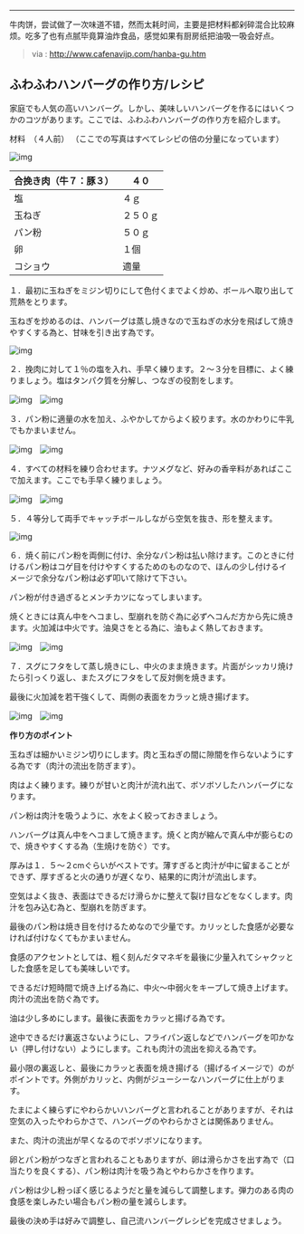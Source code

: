 ---

牛肉饼，尝试做了一次味道不错，然而太耗时间，主要是把材料都剁碎混合比较麻烦。吃多了也有点腻毕竟算油炸食品，感觉如果有厨房纸把油吸一吸会好点。

> via : http://www.cafenavijp.com/hanba-gu.htm

## **ふわふわハンバーグの作り方/レシピ**

家庭でも人気の高いハンバーグ。しかし、美味しいハンバーグを作るにはいくつかのコツがあります。ここでは、ふわふわハンバーグの作り方を紹介します。

材料　（４人前） （ここでの写真はすべてレシピの倍の分量になっています）

![img](_assets/牛肉饼/1.jpg)






| 合挽き肉（牛７：豚３） | ４０ |
| ------------------------------------------------------------ | -------------------------------- |
| 塩 | ４ｇ     |
| 玉ねぎ                                               | ２５０ｇ           |
| パン粉 | ５０ｇ |
| 卵 | １個 |
| コショウ | 適量 |



１．最初に玉ねぎをミジン切りにして色付くまでよく炒め、ボールへ取り出して荒熱をとります。

玉ねぎを炒めるのは、ハンバーグは蒸し焼きなので玉ねぎの水分を飛ばして焼きやすくする為と、甘味を引き出す為です。

![img](_assets/牛肉饼/2.jpg)

２．挽肉に対して１％の塩を入れ、手早く練ります。２～３分を目標に、よく練りましょう。塩はタンパク質を分解し、つなぎの役割をします。

![img](_assets/牛肉饼/3.jpg)　![img](_assets/牛肉饼/4.jpg)

３．パン粉に適量の水を加え、ふやかしてからよく絞ります。水のかわりに牛乳でもかまいません。

![img](_assets/牛肉饼/5.jpg)　![img](_assets/牛肉饼/6.jpg)

４．すべての材料を練り合わせます。ナツメグなど、好みの香辛料があればここで加えます。ここでも手早く練りましょう。

![img](_assets/牛肉饼/7.jpg)　![img](_assets/牛肉饼/8.jpg)

５．４等分して両手でキャッチボールしながら空気を抜き、形を整えます。

![img](_assets/牛肉饼/9.jpg)

６．焼く前にパン粉を両側に付け、余分なパン粉は払い除けます。このときに付けるパン粉はコゲ目を付けやすくするためのものなので、ほんの少し付けるイメージで余分なパン粉は必ず叩いて除けて下さい。

パン粉が付き過ぎるとメンチカツになってしまいます。

焼くときには真ん中をヘコまし、型崩れを防ぐ為に必ずヘコんだ方から先に焼きます。火加減は中火です。油臭さをとる為に、油もよく熱しておきます。

![img](_assets/牛肉饼/10.jpg)　![img](_assets/牛肉饼/11.jpg)

７．スグにフタをして蒸し焼きにし、中火のまま焼きます。片面がシッカリ焼けたら引っくり返し、またスグにフタをして反対側を焼きます。

最後に火加減を若干強くして、両側の表面をカラッと焼き揚げます。

![img](_assets/牛肉饼/12.jpg)　![img](_assets/牛肉饼/13.jpg)

**作り方のポイント**

玉ねぎは細かいミジン切りにします。肉と玉ねぎの間に隙間を作らないようにする為です（肉汁の流出を防ぎます）。

肉はよく練ります。練りが甘いと肉汁が流れ出て、ボソボソしたハンバーグになります。

パン粉は肉汁を吸うように、水をよく絞っておきましょう。

ハンバーグは真ん中をヘコまして焼きます。焼くと肉が縮んで真ん中が膨らむので、焼きやすくする為（生焼けを防ぐ）です。

厚みは１．５～２cmぐらいがベストです。薄すぎると肉汁が中に留まることができず、厚すぎると火の通りが遅くなり、結果的に肉汁が流出します。

空気はよく抜き、表面はできるだけ滑らかに整えて裂け目などをなくします。肉汁を包み込む為と、型崩れを防ぎます。

最後のパン粉は焼き目を付けるためなので少量です。カリッとした食感が必要なければ付けなくてもかまいません。

食感のアクセントとしては、粗く刻んだタマネギを最後に少量入れてシャクッとした食感を足しても美味しいです。



できるだけ短時間で焼き上げる為に、中火～中弱火をキープして焼き上げます。肉汁の流出を防ぐ為です。

油は少し多めにします。最後に表面をカラッと揚げる為です。

途中できるだけ裏返さないようにし、フライパン返しなどでハンバーグを叩かない（押し付けない）ようにします。これも肉汁の流出を抑える為です。

最小限の裏返しと、最後にカラッと表面を焼き揚げる（揚げるイメージで）のがポイントです。外側がカリッと、内側がジューシーなハンバーグに仕上がります。

たまによく練らずにやわらかいハンバーグと言われることがありますが、それは空気の入ったやわらかさで、ハンバーグのやわらかさとは関係ありません。

また、肉汁の流出が早くなるのでボソボソになります。

卵とパン粉がつなぎと言われることもありますが、卵は滑らかさを出す為で（口当たりを良くする）、パン粉は肉汁を吸う為とやわらかさを作ります。

パン粉は少し粉っぽく感じるようだと量を減らして調整します。弾力のある肉の食感を楽しみたい場合もパン粉の量を減らします。

最後の決め手は好みで調整し、自己流ハンバーグレシピを完成させましょう。